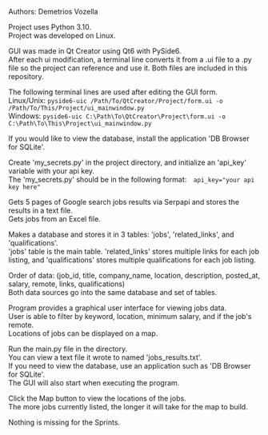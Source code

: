 Authors: Demetrios Vozella<br>

Project uses Python 3.10.<br>
Project was developed on Linux.<br>

GUI was made in Qt Creator using Qt6 with PySide6.<br>
After each ui modification, a terminal line converts it from a .ui file to a .py file so the project can reference and 
use it. Both files are included in this repository.<br>

The following terminal lines are used after editing the GUI form.<br>
Linux/Unix: ```pyside6-uic /Path/To/QtCreator/Project/form.ui -o /Path/To/This/Project/ui_mainwindow.py```<br>
Windows: ```pyside6-uic C:\Path\To\QtCreator\Project\form.ui -o C:\Path\To\This\Project\ui_mainwindow.py```<br>

If you would like to view the database, install the application 'DB Browser for SQLite'.<br>

Create 'my_secrets.py' in the project directory, and initialize an 'api_key' variable with your api key.<br>
The 'my_secrets.py' should be in the following format:&emsp;```api_key="your api key here"```<br>

Gets 5 pages of Google search jobs results via Serpapi and stores the results in a text file.<br>
Gets jobs from an Excel file.<br>

Makes a database and stores it in 3 tables: 'jobs', 'related_links', and 'qualifications'.<br>
'jobs' table is the main table. 'related_links' stores multiple links for each job listing, and 'qualifications' 
stores multiple qualifications for each job listing.<br>

Order of data: (job_id, title, company_name, location, description, posted_at, salary, remote, links, qualifications)<br>
Both data sources go into the same database and set of tables.<br>

Program provides a graphical user interface for viewing jobs data.<br>
User is able to filter by keyword, location, minimum salary, and if the job's remote.<br>
Locations of jobs can be displayed on a map.<br>

Run the main.py file in the directory.<br>
You can view a text file it wrote to named 'jobs_results.txt'.<br>
If you need to view the database, use an application such as 'DB Browser for SQLite'.<br>
The GUI will also start when executing the program.<br>

Click the Map button to view the locations of the jobs.<br>
The more jobs currently listed, the longer it will take for the map to build.<br>

Nothing is missing for the Sprints. 
